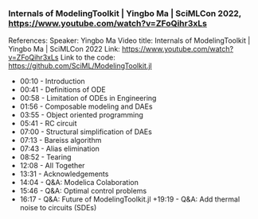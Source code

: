 ### Internals of ModelingToolkit | Yingbo Ma | SciMLCon 2022, https://www.youtube.com/watch?v=ZFoQihr3xLs

References:
Speaker: Yingbo Ma
Video title: Internals of ModelingToolkit | Yingbo Ma | SciMLCon 2022
Link: https://www.youtube.com/watch?v=ZFoQihr3xLs
Link to the code: https://github.com/SciML/ModelingToolkit.jl

+ 00:10 - Introduction
+ 00:41 - Definitions of ODE
+ 00:58 - Limitation of ODEs in Engineering
+ 01:56 - Composable modeling and DAEs
+ 03:55 - Object oriented programming
+ 05:41 - RC circuit
+ 07:00 - Structural simplification of DAEs
+ 07:13 - Bareiss algorithm
+ 07:43 - Alias elimination
+ 08:52 - Tearing
+ 12:08 - All Together
+ 13:31 - Acknowledgements
+ 14:04 - Q&A: Modelica Colaboration
+ 15:46 - Q&A: Optimal control problems
+ 16:17 - Q&A: Future of ModelingToolkit.jl
+19:19 - Q&A: Add thermal noise to circuits (SDEs)
